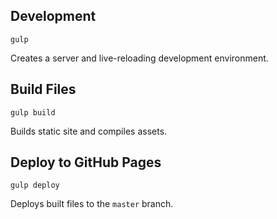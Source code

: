 ## Development

`gulp`

Creates a server and live-reloading development environment.

## Build Files

`gulp build`

Builds static site and compiles assets.

## Deploy to GitHub Pages

`gulp deploy`

Deploys built files to the `master` branch.
